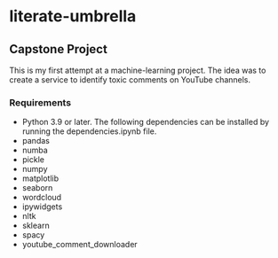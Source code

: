 # literate-umbrella
## Capstone Project
This is my first attempt at a machine-learning project. The idea was to create a service to identify toxic comments on YouTube channels.
### Requirements 
* Python 3.9 or later.
The following dependencies can be installed by running the dependencies.ipynb file.
* pandas
* numba 
* pickle
* numpy
* matplotlib
* seaborn
* wordcloud
* ipywidgets
* nltk
* sklearn
* spacy
* youtube_comment_downloader

